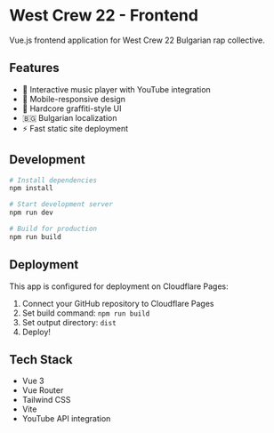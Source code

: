 # West Crew 22 - Frontend

Vue.js frontend application for West Crew 22 Bulgarian rap collective.

## Features

- 🎵 Interactive music player with YouTube integration
- 📱 Mobile-responsive design
- 🎨 Hardcore graffiti-style UI
- 🇧🇬 Bulgarian localization
- ⚡ Fast static site deployment

## Development

```bash
# Install dependencies
npm install

# Start development server
npm run dev

# Build for production
npm run build
```

## Deployment

This app is configured for deployment on Cloudflare Pages:

1. Connect your GitHub repository to Cloudflare Pages
2. Set build command: `npm run build`
3. Set output directory: `dist`
4. Deploy!

## Tech Stack

- Vue 3
- Vue Router
- Tailwind CSS
- Vite
- YouTube API integration